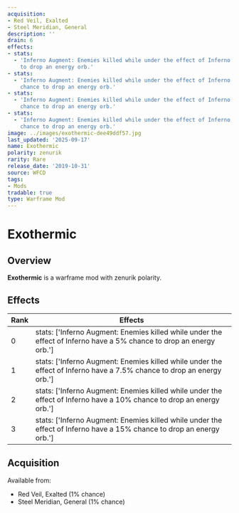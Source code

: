 ```yaml
---
acquisition:
- Red Veil, Exalted
- Steel Meridian, General
description: ''
drain: 6
effects:
- stats:
  - 'Inferno Augment: Enemies killed while under the effect of Inferno have a 5% chance
    to drop an energy orb.'
- stats:
  - 'Inferno Augment: Enemies killed while under the effect of Inferno have a 7.5%
    chance to drop an energy orb.'
- stats:
  - 'Inferno Augment: Enemies killed while under the effect of Inferno have a 10%
    chance to drop an energy orb.'
- stats:
  - 'Inferno Augment: Enemies killed while under the effect of Inferno have a 15%
    chance to drop an energy orb.'
image: ../images/exothermic-dee49ddf57.jpg
last_updated: '2025-09-17'
name: Exothermic
polarity: zenurik
rarity: Rare
release_date: '2019-10-31'
source: WFCD
tags:
- Mods
tradable: true
type: Warframe Mod
---
```


# Exothermic

## Overview

**Exothermic** is a warframe mod with zenurik polarity.

## Effects

| Rank | Effects |
|------|----------|
| 0 | stats: ['Inferno Augment: Enemies killed while under the effect of Inferno have a 5% chance to drop an energy orb.'] |
| 1 | stats: ['Inferno Augment: Enemies killed while under the effect of Inferno have a 7.5% chance to drop an energy orb.'] |
| 2 | stats: ['Inferno Augment: Enemies killed while under the effect of Inferno have a 10% chance to drop an energy orb.'] |
| 3 | stats: ['Inferno Augment: Enemies killed while under the effect of Inferno have a 15% chance to drop an energy orb.'] |

## Acquisition

Available from:
- Red Veil, Exalted (1% chance)
- Steel Meridian, General (1% chance)


